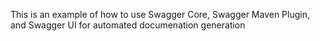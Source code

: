 This is an example of how to use Swagger Core, Swagger Maven Plugin, and Swagger UI for automated documenation generation
